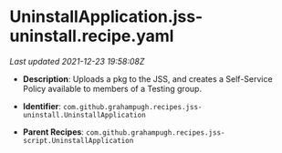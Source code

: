# UninstallApplication.jss-uninstall.recipe.yaml

_Last updated 2021-12-23 19:58:08Z_

- **Description**: Uploads a pkg to the JSS, and creates a Self-Service Policy available to members of a Testing group.

- **Identifier**: `com.github.grahampugh.recipes.jss-uninstall.UninstallApplication`

- **Parent Recipes**: `com.github.grahampugh.recipes.jss-script.UninstallApplication`